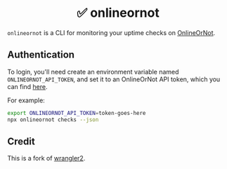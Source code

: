<h1 align="center"> ✅ onlineornot </h1>

`onlineornot` is a CLI for monitoring your uptime checks on [OnlineOrNot](https://onlineornot.com/).

## Authentication

To login, you'll need create an environment variable named `ONLINEORNOT_API_TOKEN`, and set it to an OnlineOrNot API token, which you can find [here](https://onlineornot.com/app/settings/developers).

For example:

```bash
export ONLINEORNOT_API_TOKEN=token-goes-here
npx onlineornot checks --json
```

## Credit

This is a fork of [wrangler2](https://github.com/cloudflare/workers-sdk/tree/main/packages/wrangler).
